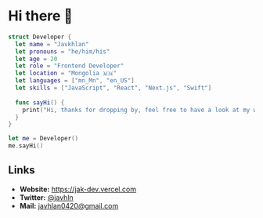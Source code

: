 # Hi there 👋



```swift
struct Developer {
  let name = "Javkhlan"
  let pronouns = "he/him/his"
  let age = 20
  let role = "Frontend Developer"
  let location = "Mongolia 🇲🇳"
  let languages = ["mn_Mn", "en_US"]
  let skills = ["JavaScript", "React", "Next.js", "Swift"]
  
  func sayHi() {
    print("Hi, thanks for dropping by, feel free to have a look at my work!")
  }
}

let me = Developer()
me.sayHi()
```

## Links

- **Website:** https://jak-dev.vercel.com
- **Twitter:** [@javhln](https://twitter.com/javhln)
- **Mail:** <a target="_blank" rel="me noreferrer" href="mailto:javhlan0420@gmail.com">javhlan0420@gmail.com</a>

